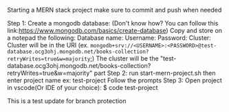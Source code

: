 Starting a MERN stack project
make sure to commit and push when needed

Step 1: Create a mongodb database:
(Don't know how? You can follow this link:https://www.mongodb.com/basics/create-database)
Copy and store on a notepad the following:
Database name:
Username:
Password:
Cluster:
Cluster will be in the URI (ex. `mongodb+srv://<USERNAME>:<PASSWORD>@test-database.ocg3ohj.mongodb.net/books-collection?retryWrites=true&w=majority`;)
The cluster will be the "test-database.ocg3ohj.mongodb.net/books-collection?retryWrites=true&w=majority" part
Step 2: run start-mern-project.sh then enter project name
ex: test-project
Follow the prompts
Step 3: Open project in vscode(Or IDE of your choice):
$ code test-project

This is a test update for branch protection
